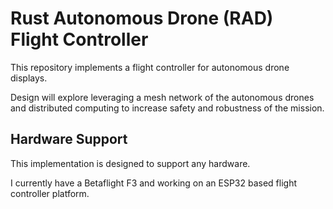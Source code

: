 Rust Autonomous Drone (RAD) Flight Controller
================================================================================
This repository implements a flight controller for autonomous drone displays.

Design will explore leveraging a mesh network of the autonomous drones and
distributed computing to increase safety and robustness of the mission.

Hardware Support
--------------------------------------------------------------------------------
This implementation is designed to support any hardware.

I currently have a Betaflight F3 and working on an ESP32 based flight
controller platform.


